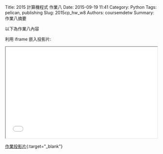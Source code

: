 Title: 2015 計算機程式 作業八
Date: 2015-09-19 11:41
Category: Python
Tags: pelican, publishing
Slug: 2015cp_hw_w8
Authors: coursemdetw
Summary: 作業八摘要

以下為作業八內容

利用 iframe 嵌入投影片:

<iframe src="40423221_cp_w8_p.html" width="500" height="300"></iframe>

[作業投影片](40423221_cp_w8_p.html){:target="_blank"}